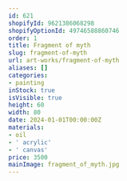 ```yaml
---
id: 621
shopifyId: 9621386068298
shopifyOptionId: 49746588860746
order: 1
title: Fragment of myth
slug: fragment-of-myth
url: art-works/fragment-of-myth
aliases: []
categories:
- painting
inStock: true
isVisible: true
height: 60
width: 80
date: 2024-01-01T00:00:00Z
materials:
- oil
- ' acrylic'
- ' canvas'
price: 3500
mainImage: fragment_of_myth.jpg
---
```

